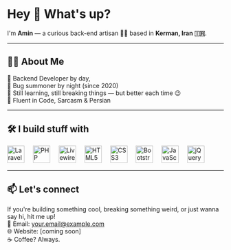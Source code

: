 <h1 align="left">Hey 👋 What's up?</h1>

<p align="left">I'm <strong>Amin</strong> — a curious back-end artisan 🧠🔧 based in <strong>Kerman, Iran 🇮🇷</strong>.</p>

---

<h2 align="left">🧑‍💻 About Me</h2>

<p align="left">
🚀 Backend Developer by day, <br>
🐞 Bug summoner by night (since 2020)<br>
🌱 Still learning, still breaking things — but better each time 😉<br>
💬 Fluent in Code, Sarcasm & Persian
</p>

---

<h2 align="left">🛠 I build stuff with</h2>

<div align="left">
  <img src="https://upload.wikimedia.org/wikipedia/commons/9/9a/Laravel.svg" height="40" alt="Laravel" title="Laravel" />
  <img width="12" />
  <img src="https://cdn.jsdelivr.net/gh/devicons/devicon/icons/php/php-original.svg" height="40" alt="PHP" title="PHP" />
  <img width="12" />
  <img src="https://svgmix.com/uploads/416e0b-laravel-livewire.svg" height="40" alt="Livewire" title="Livewire" />
  <img width="12" />
  <img src="https://cdn.jsdelivr.net/gh/devicons/devicon/icons/html5/html5-original.svg" height="40" alt="HTML5" title="HTML5" />
  <img width="12" />
  <img src="https://cdn.jsdelivr.net/gh/devicons/devicon/icons/css3/css3-original.svg" height="40" alt="CSS3" title="CSS3" />
  <img width="12" />
  <img src="https://cdn.jsdelivr.net/gh/devicons/devicon/icons/bootstrap/bootstrap-original.svg" height="40" alt="Bootstrap" title="Bootstrap" />
  <img width="12" />
  <img src="https://cdn.jsdelivr.net/gh/devicons/devicon/icons/javascript/javascript-original.svg" height="40" alt="JavaScript" title="JavaScript" />
  <img width="12" />
  <img src="https://cdn.jsdelivr.net/gh/devicons/devicon/icons/jquery/jquery-original.svg" height="40" alt="jQuery" title="jQuery" />
</div>

---

<h2 align="left">📫 Let's connect</h2>

<p align="left">
If you're building something cool, breaking something weird, or just wanna say hi, hit me up!<br>
📧 Email: <a href="mailto:your.email@example.com">your.email@example.com</a><br>
🌐 Website: [coming soon]<br>
☕ Coffee? Always.
</p>

